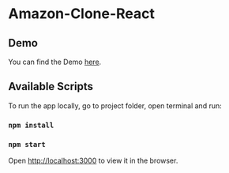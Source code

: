 # Amazon-Clone-React

## Demo

You can find the Demo [here](https://clone-d7385.web.app).

## Available Scripts

To run the app locally, go to project folder, open terminal and run:
### `npm install`
### `npm start`


Open [http://localhost:3000](http://localhost:3000) to view it in the browser.



